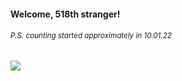 #### Welcome, 518th stranger!

###### <sup>P.S. counting started approximately in 10.01.22</sup>

<img src="https://kraftwerk28.pp.ua/vcnt.png"></img>
